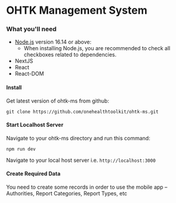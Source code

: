 # OHTK Management System

### What you'll need

- [Node.js](https://nodejs.org/en/download/) version 16.14 or above:
  - When installing Node.js, you are recommended to check all checkboxes related to dependencies.
- NextJS
- React
- React-DOM

#### Install

Get latest version of ohtk-ms from github:

```git clone https://github.com/onehealthtoolkit/ohtk-ms.git```


#### Start Localhost Server

Navigate to your ohtk-ms directory and run this command:

```npm run dev```

Navigate to your local host server i.e.
```http://localhost:3000```

#### Create Required Data

You need to create some records in order to use the mobile app – Authorities, Report Categories, Report Types, etc